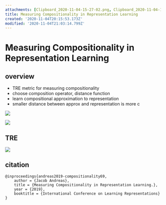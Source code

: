 ```yaml
---
attachments: [Clipboard_2020-11-04-15-27-02.png, Clipboard_2020-11-04-15-27-45.png, Clipboard_2020-11-04-16-02-03.png]
title: Measuring Compositionality in Representation Learning
created: '2020-11-04T20:15:53.173Z'
modified: '2020-11-04T21:03:14.799Z'
---
```


# Measuring Compositionality in Representation Learning

## overview

- TRE metric for measuring compositionality
- choose composition operator, distance function
- learn compositional approximation to representation
- smaller distance between approx and representation is more c

![](@attachment/Clipboard_2020-11-04-15-27-02.png)

![](@attachment/Clipboard_2020-11-04-16-02-03.png)


## TRE

![](@attachment/Clipboard_2020-11-04-15-27-45.png)

## citation

```
@inproceedings{andreas2019-compositionality69,
    author = {Jacob Andreas},
    title = {Measuring Compositionality in Representation Learning.},
    year = {2019},
    booktitle = {International Conference on Learning Representations}
}
```
